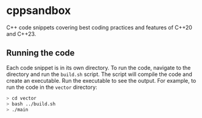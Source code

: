 # cppsandbox

C++ code snippets covering best coding practices and features of C++20 and C++23.

## Running the code

Each code snippet is in its own directory. To run the code, navigate to the directory and run the `build.sh` script. The script will compile the code and create an executable. Run the executable to see the output. For example, to run the code in the `vector` directory:

```bash
> cd vector
> bash ../build.sh
> ./main
```
